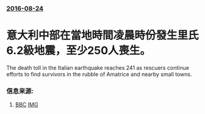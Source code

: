 ### [2016-08-24](/news/2016/08/24/index.md)

##### 
# 意大利中部在當地時間凌晨時份發生里氏6.2級地震，至少250人喪生。 

The death toll in the Italian earthquake reaches 241 as rescuers continue efforts to find survivors in the rubble of Amatrice and nearby small towns.


### 信息来源:

1. [BBC](http://www.bbc.co.uk/news/world-europe-37181933) [IMG](https://ichef.bbci.co.uk/images/ic/1024x576/p045syp6.jpg)
